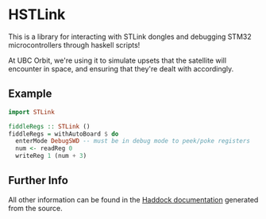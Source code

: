 # HSTLink

This is a library for interacting with STLink dongles and debugging
STM32 microcontrollers through haskell scripts!

At UBC Orbit, we're using it to simulate upsets that the satellite
will encounter in space, and ensuring that they're dealt with
accordingly.

## Example

```haskell
import STLink

fiddleRegs :: STLink ()
fiddleRegs = withAutoBoard $ do
  enterMode DebugSWD -- must be in debug mode to peek/poke registers
  num <- readReg 0
  writeReg 1 (num + 3)
```

## Further Info

All other information can be found in the [Haddock documentation]()
generated from the source.
